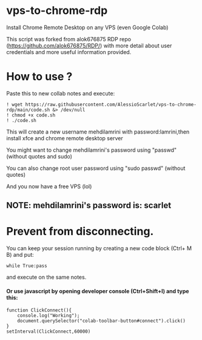 # vps-to-chrome-rdp

Install Chrome Remote Desktop on any VPS (even Google Colab)

This script was forked from alok676875 RDP repo (https://github.com/alok676875/RDP/) with more detail about user credentials and more useful information provided.

# How to use ?

Paste this to new collab notes and execute:
```
! wget https://raw.githubusercontent.com/AlessioScarlet/vps-to-chrome-rdp/main/code.sh &> /dev/null
! chmod +x code.sh
! ./code.sh
```
This will create a new username mehdilamrini with password:lamrini,then install xfce and chrome remote desktop server

You might want to change mehdilamrini's password using "passwd" (without quotes and sudo)

You can also change root user password using "sudo passwd" (without quotes)

And you now have a free VPS (lol)
## NOTE: mehdilamrini's password is: scarlet
# Prevent from disconnecting.
You can keep your session running by creating a new code block (Ctrl+ M B) and put: 
```
while True:pass
```
and execute on the same notes.
#### Or use javascript by opening developer console (Ctrl+Shift+I) and type this:
```
function ClickConnect(){
    console.log("Working"); 
    document.querySelector("colab-toolbar-button#connect").click() 
}
setInterval(ClickConnect,60000)
```
